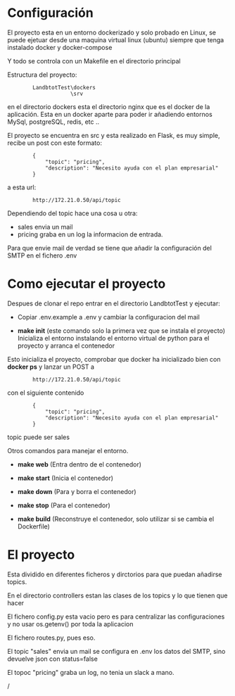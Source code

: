 # Configuración

El proyecto esta en un entorno dockerizado y solo probado en Linux, se puede ejetuar desde una maquina virtual linux (ubuntu) siempre que tenga instalado docker y docker-compose

Y todo se controla con un Makefile en el directorio principal

Estructura del proyecto:  



            LandbtotTest\dockers
                        \srv


en el directorio dockers esta el directorio nginx que es el docker de la aplicación. Esta en un docker aparte para poder ir añadiendo entornos MySql, postgreSQL, redis, etc ..

El proyecto se encuentra en src y esta realizado en Flask, es muy simple, recibe un post con este formato:

            {
                "topic": "pricing",
                "description": "Necesito ayuda con el plan empresarial"
            }

a esta url:

            http://172.21.0.50/api/topic

Dependiendo del topic hace una cosa u otra:

- sales envia un mail
- pricing graba en un log la informacion de entrada.

Para que envie mail de verdad se tiene que añadir la configuración del SMTP en el fichero .env

# Como ejecutar el proyecto

Despues de clonar el repo entrar en el directorio LandbtotTest y ejecutar:

- Copiar .env.example a .env y cambiar la configuracion del mail

- **make init**  (este comando solo la primera vez que se instala el proyecto)
Inicializa el entorno instalando el entorno virtual de python para el proyecto y arranca el contenedor

Esto inicializa el proyecto, comprobar que docker ha inicializado bien con **docker ps** y lanzar un POST a

            http://172.21.0.50/api/topic

con el siguiente contenido

            {
                "topic": "pricing",
                "description": "Necesito ayuda con el plan empresarial"
            }

topic puede ser sales 

Otros comandos para manejar el entorno.

- **make web**
(Entra dentro de el contenedor)

- **make start** 
(Inicia el contenedor)

- **make down**
(Para y borra el contenedor)

- **make stop** 
(Para el contenedor)

- **make build** 
(Reconstruye el contenedor, solo utilizar si se cambia el Dockerfile)


# El proyecto
Esta dividido en diferentes ficheros y dirctorios para que puedan añadirse topics.

En el directorio controllers estan las clases de los topics y lo que tienen que hacer

El fichero config.py esta vacio pero es para centralizar las configuraciones y no usar os.getenv() por toda la aplicacion

El fichero routes.py, pues eso.

El topic "sales" envia un mail se configura en .env los datos del SMTP, sino devuelve json con status=false

El topoc "pricing" graba un log, no tenia un slack a mano.


/



